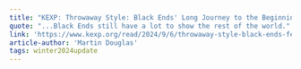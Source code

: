 ```yaml
---
title: "KEXP: Throwaway Style: Black Ends' Long Journey to the Beginning"
quote: "...Black Ends still have a lot to show the rest of the world."
link: 'https://www.kexp.org/read/2024/9/6/throwaway-style-black-ends-feature/'
article-author: 'Martin Douglas'
tags: winter2024update
---
```

